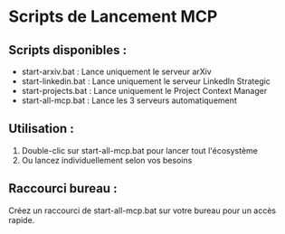 ﻿# Scripts de Lancement MCP

## Scripts disponibles :
- start-arxiv.bat : Lance uniquement le serveur arXiv
- start-linkedin.bat : Lance uniquement le serveur LinkedIn Strategic  
- start-projects.bat : Lance uniquement le Project Context Manager
- start-all-mcp.bat : Lance les 3 serveurs automatiquement

## Utilisation :
1. Double-clic sur start-all-mcp.bat pour lancer tout l'écosystème
2. Ou lancez individuellement selon vos besoins

## Raccourci bureau :
Créez un raccourci de start-all-mcp.bat sur votre bureau pour un accès rapide.
